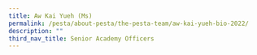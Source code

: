 ```yaml
---
title: Aw Kai Yueh (Ms)
permalink: /pesta/about-pesta/the-pesta-team/aw-kai-yueh-bio-2022/
description: ""
third_nav_title: Senior Academy Officers
---
```

